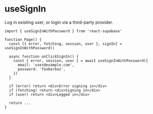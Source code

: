 # useSignIn

Log in existing user, or login via a third-party provider.

```tsx highlight=4
import { useSignInWithPassword } from 'react-supabase'

function Page() {
  const [{ error, fetching, session, user }, signIn] = useSignInWithPassword()

  async function onClickSignIn() {
    const { error, session, user } = await useSignInWithPassword({
      email: 'user@example.com',
      password: 'foobarbaz',
    })
  }

  if (error) return <div>Error signing in</div>
  if (fetching) return <div>Signing in</div>
  if (user) return <div>Logged in</div>

  return ...
}
```
